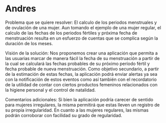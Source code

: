 Andres
======================

Problema que se quiere resolver:
El calculo de los periodos menstruales y de ovulación de una mujer.
Aun tomando el ejemplo de una mujer regular, el calculo de las fechas
de los periodos fértiles y próxima fecha de menstruación resulta en un esfuerzo
de cuentas que se complica según la duración de los meses.

Visión de la solución:
Nos proponemos crear una aplicación que permita a las usuarias marcar de manera fácil la fecha de su menstruación a partir de la cual se calculará las fechas probables de su próximo período fértil y fecha probable de nueva menstruación.
Como objetivo secundario, a partir de la estimación de estas fechas, la aplicación podrá enviar alertas ya sea con la notificación de estos eventos como así también con el recordatorio de la utilidad de contar con ciertos productos femeninos relacionados con la higiene personal y el control de natalidad.


Comentarios adicionales:
Si bien la aplicación podría carecer de sentido para mujeres irregulares, la misma permitirá que estas lleven un registro de su propia irregularidad.
En cuanto a las mujeres regulares, las mismas podrán corroborar con facilidad su grado de regularidad.
